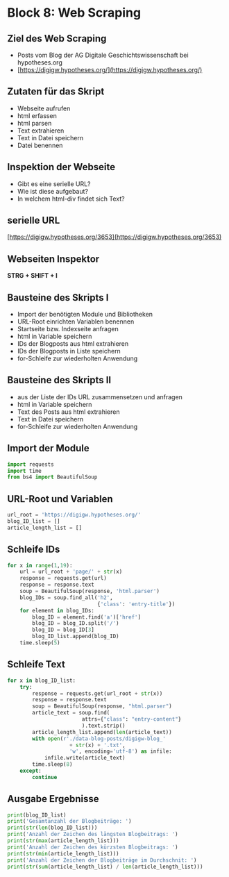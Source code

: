 # Block 8: Web Scraping

## Ziel des Web Scraping

* Posts vom Blog der AG Digitale Geschichtswissenschaft bei hypotheses.org
* [https://digigw.hypotheses.org/](https://digigw.hypotheses.org/)

## Zutaten für das Skript

* Webseite aufrufen
* html erfassen
* html parsen
* Text extrahieren
* Text in Datei speichern
* Datei benennen

## Inspektion der Webseite

* Gibt es eine serielle URL?
* Wie ist diese aufgebaut?
* In welchem html-div findet sich Text?

## serielle URL

[https://digigw.hypotheses.org/3653](https://digigw.hypotheses.org/3653)

## Webseiten Inspektor

**STRG + SHIFT + I**

<!-- ## Ansicht Inspektor

<img src="
../images/snapshot_inspector.png" alt="Drawing" style="width:
700px;"/> -->

## Bausteine des Skripts I

* Import der benötigten Module und Bibliotheken
* URL-Root einrichten Variablen benennen
* Startseite bzw. Indexseite anfragen
* html in Variable speichern
* IDs der Blogposts aus html extrahieren
* IDs der Blogposts in Liste speichern
* for-Schleife zur wiederholten Anwendung

## Bausteine des Skripts II

* aus der Liste der IDs URL zusammensetzen und anfragen
* html in Variable speichern
* Text des Posts aus html extrahieren
* Text in Datei speichern
* for-Schleife zur wiederholten Anwendung

## Import der Module

```Python
import requests
import time
from bs4 import BeautifulSoup
```

## URL-Root und Variablen

```Python
url_root = 'https://digigw.hypotheses.org/'
blog_ID_list = []
article_length_list = []
```

## Schleife IDs

```Python
for x in range(1,19):
    url = url_root + 'page/' + str(x)
    response = requests.get(url)
    response = response.text
    soup = BeautifulSoup(response, 'html.parser')
    blog_IDs = soup.find_all('h2',
                             {'class': 'entry-title'})    
    for element in blog_IDs:
        blog_ID = element.find('a')['href']
        blog_ID = blog_ID.split('/')
        blog_ID = blog_ID[3]
        blog_ID_list.append(blog_ID)    
    time.sleep(5)
```

## Schleife Text

```Python
for x in blog_ID_list:    
    try:
        response = requests.get(url_root + str(x))
        response = response.text 
        soup = BeautifulSoup(response, "html.parser")
        article_text = soup.find(
                        attrs={"class": "entry-content"}
                        ).text.strip()
        article_length_list.append(len(article_text))
        with open(r'./data-blog-posts/digigw-blog_' 
                    + str(x) + '.txt', 
                    'w', encoding='utf-8') as infile:
            infile.write(article_text)   
        time.sleep(8)
    except:
        continue
```

## Ausgabe Ergebnisse

```Python
print(blog_ID_list)
print('Gesamtanzahl der Blogbeiträge: ') 
print(str(len(blog_ID_list)))
print('Anzahl der Zeichen des längsten Blogbeitrags: ')
print(str(max(article_length_list)))
print('Anzahl der Zeichen des kürzsten Blogbeitrags: ')
print(str(min(article_length_list)))
print('Anzahl der Zeichen der Blogbeiträge im Durchschnit: ')
print(str(sum(article_length_list) / len(article_length_list)))
```
